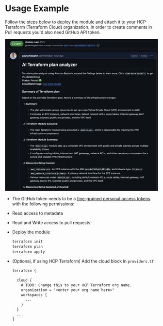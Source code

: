 # Usage Example

Follow the steps below to deploy the module and attach it to your HCP Terraform (Terraform Cloud) organization. In order to create comments in Pull requests you'd also need GitHub API token.

![github_example](../../images/github.png)

* The GitHub token needs to be a [fine-grained personal access tokens](https://docs.github.com/en/authentication/keeping-your-account-and-data-secure/managing-your-personal-access-tokens#creating-a-fine-grained-personal-access-token) with the following permissions:

* Read access to metadata
* Read and Write access to pull requests

* Deploy the module

  ```bash
  terraform init
  terraform plan
  terraform apply
  ```

* (Optional, if using HCP Terraform) Add the cloud block in `providers.tf`

  ```hcl
  terraform {

    cloud {
      # TODO: Change this to your HCP Terraform org name.
      organization = "<enter your org name here>"
      workspaces {
        ...
      }
    }
    ...
  }
  ```
